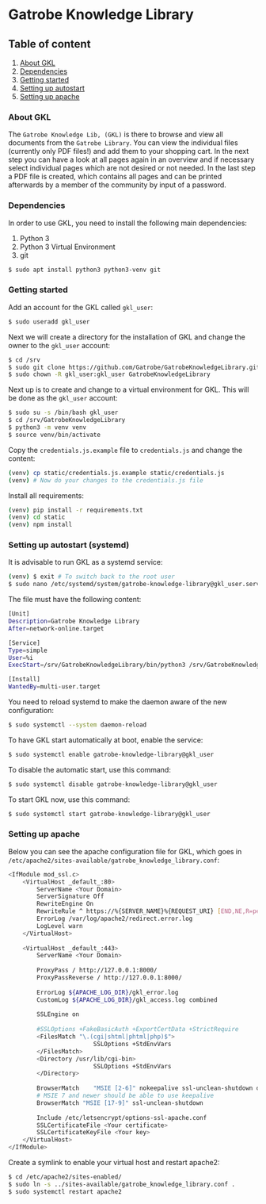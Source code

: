 # Gatrobe Knowledge Library

## Table of content

1.  [About GKL](#about-gkl)
2.  [Dependencies](#dependencies)
3.  [Getting started](#getting-started)
4.  [Setting up autostart](#setting-up-autostart-systemd)
5.  [Setting up apache](#setting-up-apache)

### About GKL

The `Gatrobe Knowledge Lib, (GKL)` is there to browse and view all documents from the `Gatrobe Library`.
You can view the individual files (currently only PDF files!) and add them to your shopping cart.
In the next step you can have a look at all pages again in an overview and if necessary select individual
pages which are not desired or not needed.
In the last step a PDF file is created, which contains all pages and can be printed afterwards by a
member of the community by input of a password.

### Dependencies

In order to use GKL, you need to install the following main dependencies:
  1. Python 3
  2. Python 3 Virtual Environment
  3. git

```bash
$ sudo apt install python3 python3-venv git
```

### Getting started

Add an account for the GKL called `gkl_user`:

```bash
$ sudo useradd gkl_user
```

Next we will create a directory for the installation of GKL and change the owner to the `gkl_user` account:

```bash
$ cd /srv
$ sudo git clone https://github.com/Gatrobe/GatrobeKnowledgeLibrary.git
$ sudo chown -R gkl_user:gkl_user GatrobeKnowledgeLibrary
```

Next up is to create and change to a virtual environment for GKL. This will be done as the `gkl_user` account:

```bash
$ sudo su -s /bin/bash gkl_user
$ cd /srv/GatrobeKnowledgeLibrary
$ python3 -m venv venv
$ source venv/bin/activate
```

Copy the `credentials.js.example` file to `credentials.js` and change the content:

```bash
(venv) cp static/credentials.js.example static/credentials.js
(venv) # Now do your changes to the credentials.js file
```

Install all requirements:

```bash
(venv) pip install -r requirements.txt
(venv) cd static
(venv) npm install
```

### Setting up autostart (systemd)

It is advisable to run GKL as a systemd service:

```bash
(venv) $ exit # To switch back to the root user
$ sudo nano /etc/systemd/system/gatrobe-knowledge-library@gkl_user.service
```

The file must have the following content:

```bash
[Unit]
Description=Gatrobe Knowledge Library
After=network-online.target

[Service]
Type=simple
User=%i
ExecStart=/srv/GatrobeKnowledgeLibrary/bin/python3 /srv/GatrobeKnowledgeLibrary/wsgi.py

[Install]
WantedBy=multi-user.target
```

You need to reload systemd to make the daemon aware of the new configuration:
```bash
$ sudo systemctl --system daemon-reload
```

To have GKL start automatically at boot, enable the service:
```bash
$ sudo systemctl enable gatrobe-knowledge-library@gkl_user
```

To disable the automatic start, use this command:
```bash
$ sudo systemctl disable gatrobe-knowledge-library@gkl_user
```

To start GKL now, use this command:
```bash
$ sudo systemctl start gatrobe-knowledge-library@gkl_user
```

### Setting up apache


Below you can see the apache configuration file for GKL, which goes in
`/etc/apache2/sites-available/gatrobe_knowledge_library.conf`:

```bash
<IfModule mod_ssl.c>
    <VirtualHost _default_:80>
        ServerName <Your Domain>
        ServerSignature Off
        RewriteEngine On
        RewriteRule ^ https://%{SERVER_NAME}%{REQUEST_URI} [END,NE,R=permanent]
        ErrorLog /var/log/apache2/redirect.error.log
        LogLevel warn
    </VirtualHost>
    
    <VirtualHost _default_:443>
        ServerName <Your Domain>
    
        ProxyPass / http://127.0.0.1:8000/
        ProxyPassReverse / http://127.0.0.1:8000/
    
        ErrorLog ${APACHE_LOG_DIR}/gkl_error.log
        CustomLog ${APACHE_LOG_DIR}/gkl_access.log combined
    
        SSLEngine on
    
        #SSLOptions +FakeBasicAuth +ExportCertData +StrictRequire
        <FilesMatch "\.(cgi|shtml|phtml|php)$">
                        SSLOptions +StdEnvVars
        </FilesMatch>
        <Directory /usr/lib/cgi-bin>
                        SSLOptions +StdEnvVars
        </Directory>
    
        BrowserMatch    "MSIE [2-6]" nokeepalive ssl-unclean-shutdown downgrade-1.0 force-response-1.0
        # MSIE 7 and newer should be able to use keepalive
        BrowserMatch "MSIE [17-9]" ssl-unclean-shutdown
    
        Include /etc/letsencrypt/options-ssl-apache.conf
        SSLCertificateFile <Your certificate>
        SSLCertificateKeyFile <Your key>
    </VirtualHost>
</IfModule>
```

Create a symlink to enable your virtual host and restart apache2:

```bash
$ cd /etc/apache2/sites-enabled/
$ sudo ln -s ../sites-available/gatrobe_knowledge_library.conf .
$ sudo systemctl restart apache2
```


